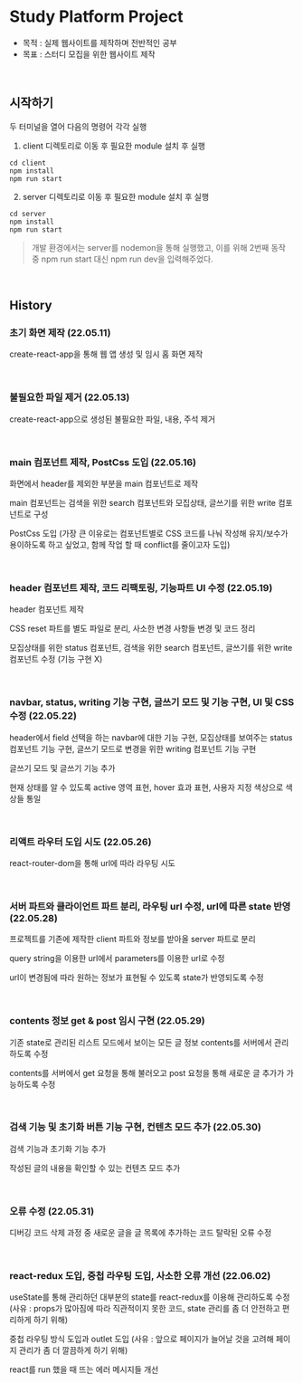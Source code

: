 # Study Platform Project

- 목적 : 실제 웹사이트를 제작하며 전반적인 공부
- 목표 : 스터디 모집을 위한 웹사이트 제작

<br>

## 시작하기

두 터미널을 열어 다음의 명령어 각각 실행

1. client 디렉토리로 이동 후 필요한 module 설치 후 실행
```
cd client
npm install
npm run start
```
2. server 디렉토리로 이동 후 필요한 module 설치 후 실행
```
cd server
npm install
npm run start
```
> 개발 환경에서는 server를 nodemon을 통해 실행했고, 이를 위해 2번째 동작 중 npm run start 대신 npm run dev을 입력해주었다.

<br>

## History

### 초기 화면 제작 (22.05.11)

create-react-app을 통해 웹 앱 생성 및 임시 홈 화면 제작

<br>

### 불필요한 파일 제거 (22.05.13)

create-react-app으로 생성된 불필요한 파일, 내용, 주석 제거

<br>

### main 컴포넌트 제작, PostCss 도입 (22.05.16)

화면에서 header를 제외한 부분을 main 컴포넌트로 제작

main 컴포넌트는 검색을 위한 search 컴포넌트와 모집상태, 글쓰기를 위한 write 컴포넌트로 구성

PostCss 도입 (가장 큰 이유로는 컴포넌트별로 CSS 코드를 나눠 작성해 유지/보수가 용이하도록 하고 싶었고, 함께 작업 할 때 conflict를 줄이고자 도입)

<br>

### header 컴포넌트 제작, 코드 리팩토링, 기능파트 UI 수정 (22.05.19)

header 컴포넌트 제작

CSS reset 파트를 별도 파일로 분리, 사소한 변경 사항들 변경 및 코드 정리

모집상태를 위한 status 컴포넌트, 검색을 위한 search 컴포넌트, 글쓰기를 위한 write 컴포넌트 수정 (기능 구현 X)

<br>

### navbar, status, writing 기능 구현, 글쓰기 모드 및 기능 구현, UI 및 CSS 수정  (22.05.22)

header에서 field 선택을 하는 navbar에 대한 기능 구현, 모집상태를 보여주는 status 컴포넌트 기능 구현, 글쓰기 모드로 변경을 위한 writing 컴포넌트 기능 구현

글쓰기 모드 및 글쓰기 기능 추가

현재 상태를 알 수 있도록 active 영역 표현, hover 효과 표현, 사용자 지정 색상으로 색상들 통일

<br>

### 리액트 라우터 도입 시도 (22.05.26)

react-router-dom을 통해 url에 따라 라우팅 시도

<br>

### 서버 파트와 클라이언트 파트 분리, 라우팅 url 수정, url에 따른 state 반영 (22.05.28)

프로젝트를 기존에 제작한 client 파트와 정보를 받아올 server 파트로 분리

query string을 이용한 url에서 parameters를 이용한 url로 수정

url이 변경됨에 따라 원하는 정보가 표현될 수 있도록 state가 반영되도록 수정

<br>

### contents 정보 get & post 임시 구현 (22.05.29)

기존 state로 관리된 리스트 모드에서 보이는 모든 글 정보 contents를 서버에서 관리하도록 수정

contents를 서버에서 get 요청을 통해 불러오고 post 요청을 통해 새로운 글 추가가 가능하도록 수정

<br>

### 검색 기능 및 초기화 버튼 기능 구현, 컨텐츠 모드 추가 (22.05.30)

검색 기능과 초기화 기능 추가

작성된 글의 내용을 확인할 수 있는 컨텐츠 모드 추가

<br>

### 오류 수정 (22.05.31)

디버깅 코드 삭제 과정 중 새로운 글을 글 목록에 추가하는 코드 탈락된 오류 수정

<br>

### react-redux 도입, 중첩 라우팅 도입, 사소한 오류 개선 (22.06.02)

useState를 통해 관리하던 대부분의 state를 react-redux를 이용해 관리하도록 수정 (사유 : props가 많아짐에 따라 직관적이지 못한 코드, state 관리를 좀 더 안전하고 편리하게 하기 위해)

중첩 라우팅 방식 도입과 outlet 도입 (사유 : 앞으로 페이지가 늘어날 것을 고려해 페이지 관리가 좀 더 깔끔하게 하기 위해)

react를 run 했을 때 뜨는 에러 메시지들 개선

<br>